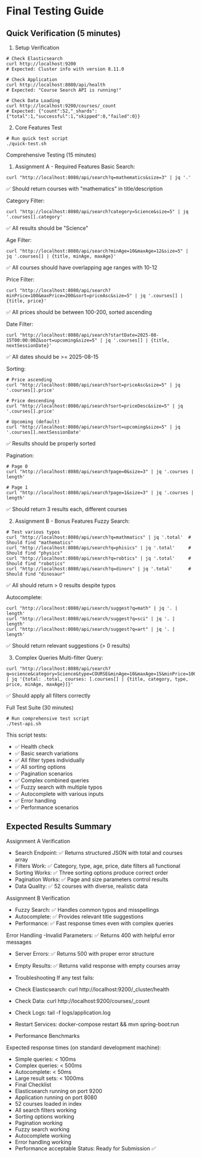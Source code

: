 # Final Testing Guide

## Quick Verification (5 minutes)

1. Setup Verification
```
# Check Elasticsearch
curl http://localhost:9200
# Expected: Cluster info with version 8.11.0

# Check Application
curl http://localhost:8080/api/health
# Expected: "Course Search API is running!"

# Check Data Loading
curl http://localhost:9200/courses/_count
# Expected: {"count":52,"_shards":{"total":1,"successful":1,"skipped":0,"failed":0}}
```
2. Core Features Test
```
# Run quick test script
./quick-test.sh
```
Comprehensive Testing (15 minutes)
1. Assignment A - Required Features
Basic Search:

```
curl "http://localhost:8080/api/search?q=mathematics&size=3" | jq '.'
```
✅ Should return courses with "mathematics" in title/description

Category Filter:

```
curl "http://localhost:8080/api/search?category=Science&size=5" | jq '.courses[].category'
```
✅ All results should be "Science"

Age Filter:

```
curl "http://localhost:8080/api/search?minAge=10&maxAge=12&size=5" | jq '.courses[] | {title, minAge, maxAge}'
```
✅ All courses should have overlapping age ranges with 10-12

Price Filter:

```
curl "http://localhost:8080/api/search?minPrice=100&maxPrice=200&sort=priceAsc&size=5" | jq '.courses[] | {title, price}'
```
✅ All prices should be between 100-200, sorted ascending

Date Filter:

```
curl "http://localhost:8080/api/search?startDate=2025-08-15T00:00:00Z&sort=upcoming&size=5" | jq '.courses[] | {title, nextSessionDate}'
```
✅ All dates should be >= 2025-08-15

Sorting:

```
# Price ascending
curl "http://localhost:8080/api/search?sort=priceAsc&size=5" | jq '.courses[].price'

# Price descending  
curl "http://localhost:8080/api/search?sort=priceDesc&size=5" | jq '.courses[].price'

# Upcoming (default)
curl "http://localhost:8080/api/search?sort=upcoming&size=5" | jq '.courses[].nextSessionDate'
```
✅ Results should be properly sorted

Pagination:

```
# Page 0
curl "http://localhost:8080/api/search?page=0&size=3" | jq '.courses | length'

# Page 1
curl "http://localhost:8080/api/search?page=1&size=3" | jq '.courses | length'
```
✅ Should return 3 results each, different courses

2. Assignment B - Bonus Features
Fuzzy Search:

```
# Test various typos
curl "http://localhost:8080/api/search?q=mathmatics" | jq '.total'  # Should find "mathematics"
curl "http://localhost:8080/api/search?q=phisics" | jq '.total'     # Should find "physics"  
curl "http://localhost:8080/api/search?q=robtics" | jq '.total'     # Should find "robotics"
curl "http://localhost:8080/api/search?q=dinors" | jq '.total'      # Should find "dinosaur"
```
✅ All should return > 0 results despite typos

Autocomplete:

```
curl "http://localhost:8080/api/search/suggest?q=math" | jq '. | length'
curl "http://localhost:8080/api/search/suggest?q=sci" | jq '. | length'  
curl "http://localhost:8080/api/search/suggest?q=art" | jq '. | length'
```
✅ Should return relevant suggestions (> 0 results)

3. Complex Queries
Multi-filter Query:

```
curl "http://localhost:8080/api/search?q=science&category=Science&type=COURSE&minAge=10&maxAge=15&minPrice=100&maxPrice=250&sort=priceAsc&page=0&size=10" | jq '{total: .total, courses: [.courses[] | {title, category, type, price, minAge, maxAge}]}'
```
✅ Should apply all filters correctly

Full Test Suite (30 minutes)
```
# Run comprehensive test script
./test-api.sh
```
This script tests:

- ✅ Health check
- ✅ Basic search variations
- ✅ All filter types individually
- ✅ All sorting options
- ✅ Pagination scenarios
- ✅ Complex combined queries
- ✅ Fuzzy search with multiple typos
- ✅ Autocomplete with various inputs
- ✅ Error handling
- ✅ Performance scenarios

## Expected Results Summary
Assignment A Verification
- Search Endpoint: ✅ Returns structured JSON with total and courses array
- Filters Work: ✅ Category, type, age, price, date filters all functional
- Sorting Works: ✅ Three sorting options produce correct order
- Pagination Works: ✅ Page and size parameters control results
- Data Quality: ✅ 52 courses with diverse, realistic data

Assignment B Verification
- Fuzzy Search: ✅ Handles common typos and misspellings
- Autocomplete: ✅ Provides relevant title suggestions
- Performance: ✅ Fast response times even with complex queries

Error Handling
-Invalid Parameters: ✅ Returns 400 with helpful error messages
- Server Errors: ✅ Returns 500 with proper error structure
- Empty Results: ✅ Returns valid response with empty courses array

- Troubleshooting
If any test fails:

- Check Elasticsearch: curl http://localhost:9200/_cluster/health
- Check Data: curl http://localhost:9200/courses/_count
- Check Logs: tail -f logs/application.log
- Restart Services: docker-compose restart && mvn spring-boot:run
- Performance Benchmarks

Expected response times (on standard development machine):

- Simple queries: < 100ms
- Complex queries: < 500ms
- Autocomplete: < 50ms
- Large result sets: < 1000ms
- Final Checklist
- Elasticsearch running on port 9200
- Application running on port 8080
- 52 courses loaded in index
- All search filters working
- Sorting options working
- Pagination working
- Fuzzy search working
- Autocomplete working
- Error handling working
- Performance acceptable
Status: Ready for Submission ✅